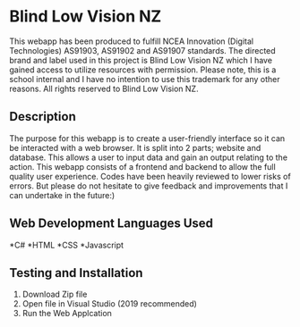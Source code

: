 # Blind Low Vision NZ
This webapp has been produced to fulfill NCEA Innovation (Digital Technologies) AS91903, AS91902 and AS91907 standards. The directed brand and label used in this project is Blind Low Vision NZ which I have gained access to utilize resources with permission. Please note, this is a school internal and I have no intention to use this trademark for any other reasons. All rights reserved to Blind Low Vision NZ.
## Description
The purpose for this webapp is to create a user-friendly interface so it can be interacted with a web browser. It is split into 2 parts; website and database. This allows a user to input data and gain an output relating to the action. This webapp consists of a frontend and backend to allow the full quality user experience. Codes have been heavily reviewed to lower risks of errors. But please do not hesitate to give feedback and improvements that I can undertake in the future:)
## Web Development Languages Used
*C#
*HTML
*CSS
*Javascript
## Testing and Installation
1. Download Zip file
2. Open file in Visual Studio (2019 recommended)
3. Run the Web Applcation
